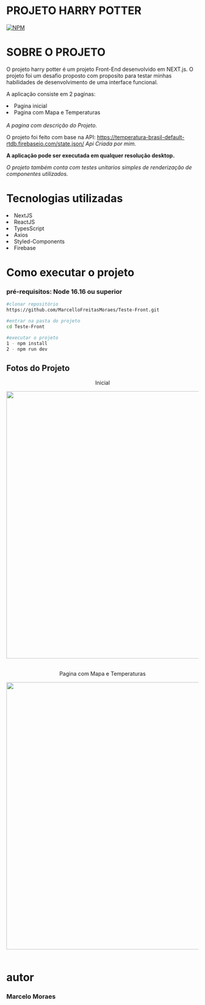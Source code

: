 # PROJETO HARRY POTTER
[![NPM](https://img.shields.io/badge/license-MIT-green)](https://github.com/MarcelloFreitasMoraes/Teste-Front.git)

# SOBRE O PROJETO
O projeto harry potter é um projeto Front-End desenvolvido em NEXT.js.
O projeto foi um desafio proposto com proposito para testar minhas habilidades de desenvolvimento de uma interface funcional.

A aplicação consiste em 2 paginas:

<li>Pagina inicial</li>

<li>Pagina com Mapa e Temperaturas</li>

<br/>
<i>A pagina com descrição do Projeto.</i>

O projeto foi feito com base na API: https://temperatura-brasil-default-rtdb.firebaseio.com/state.json/
<i>Api Criada por mim.</i>

<strong>A aplicação pode ser executada em qualquer resolução desktop.</strong>

<i>O projeto também conta com testes unitarios simples de renderização de componentes utilizados.</i>

# Tecnologias utilizadas

<li>NextJS</li>
<li>ReactJS</li>
<li>TypesScript</li>
<li>Axios</li>
<li>Styled-Components</li>
<li>Firebase</li>

# Como executar o projeto
 ### pré-requisitos: Node 16.16 ou superior
 
 ```bash
 #clonar repositório 
 https://github.com/MarcelloFreitasMoraes/Teste-Front.git
 
 #entrar na pasta do projeto
 cd Teste-Front
 
 #executar o projeto
 1 - npm install
 2 - npm run dev
 ```
 ## Fotos do Projeto

<div align="center">
  <p>Inicial</p>
<img src="https://scontent.fcgh24-1.fna.fbcdn.net/v/t39.30808-6/331274869_646492107282066_3040790655248052817_n.jpg?stp=dst-jpg_s960x960&_nc_cat=110&ccb=1-7&_nc_sid=0debeb&_nc_ohc=zFPxBSVUKqoAX8z2p6y&_nc_ht=scontent.fcgh24-1.fna&oh=00_AfBH3kep-tKfDapMiuPAv5UrIARBcJoZYIMQ8dweQWwScQ&oe=63F44624" width="700px" />
</div>
<br/>

<div align="center">
  <p>Pagina com Mapa e Temperaturas</p>
<img src="https://scontent.fcgh24-1.fna.fbcdn.net/v/t39.30808-6/331335682_520145693588208_7270830109235049428_n.jpg?stp=dst-jpg_s960x960&_nc_cat=101&ccb=1-7&_nc_sid=0debeb&_nc_ohc=DkdpO97tGUYAX-mibf0&tn=V9A8v_UZ6IkVxG3G&_nc_ht=scontent.fcgh24-1.fna&oh=00_AfDqbQoaftoysqiNeniEwfd8Q14Pu4HXd6XyUuDaYeDrmw&oe=63F4B936" width="700px" />
</div>

 <br/>
 
 # autor
 ### Marcelo Moraes
 